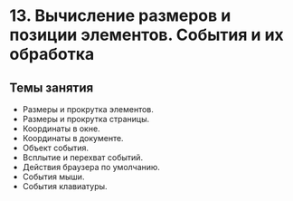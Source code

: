 # 13. Вычисление размеров и позиции элементов. События и их обработка

## Темы занятия

- Размеры и прокрутка элементов.
- Размеры и прокрутка страницы.
- Координаты в окне.
- Координаты в документе.
- Объект события.
- Всплытие и перехват событий.
- Действия браузера по умолчанию.
- События мыши.
- События клавиатуры.